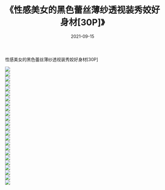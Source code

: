﻿---
layout: post
title:  《性感美女的黑色蕾丝薄纱透视装秀姣好身材[30P]》
date:   2021-09-15
img: http://pic.660000.xyz/1:/性感/2021/性感美女的黑色蕾丝薄纱透视装秀姣好身材[30P]/000.jpg
categories: [美女, 清纯, 唯美]
---

性感美女的黑色蕾丝薄纱透视装秀姣好身材[30P]

  ![](http://pic.660000.xyz/1:/性感/2021/性感美女的黑色蕾丝薄纱透视装秀姣好身材[30P]/001.jpg) <br> ![](http://pic.660000.xyz/1:/性感/2021/性感美女的黑色蕾丝薄纱透视装秀姣好身材[30P]/002.jpg) <br> ![](http://pic.660000.xyz/1:/性感/2021/性感美女的黑色蕾丝薄纱透视装秀姣好身材[30P]/003.jpg) <br> ![](http://pic.660000.xyz/1:/性感/2021/性感美女的黑色蕾丝薄纱透视装秀姣好身材[30P]/004.jpg) <br> ![](http://pic.660000.xyz/1:/性感/2021/性感美女的黑色蕾丝薄纱透视装秀姣好身材[30P]/005.jpg) <br> ![](http://pic.660000.xyz/1:/性感/2021/性感美女的黑色蕾丝薄纱透视装秀姣好身材[30P]/006.jpg) <br> ![](http://pic.660000.xyz/1:/性感/2021/性感美女的黑色蕾丝薄纱透视装秀姣好身材[30P]/007.jpg) <br> ![](http://pic.660000.xyz/1:/性感/2021/性感美女的黑色蕾丝薄纱透视装秀姣好身材[30P]/008.jpg) <br> ![](http://pic.660000.xyz/1:/性感/2021/性感美女的黑色蕾丝薄纱透视装秀姣好身材[30P]/009.jpg) <br> ![](http://pic.660000.xyz/1:/性感/2021/性感美女的黑色蕾丝薄纱透视装秀姣好身材[30P]/010.jpg) <br> ![](http://pic.660000.xyz/1:/性感/2021/性感美女的黑色蕾丝薄纱透视装秀姣好身材[30P]/011.jpg) <br> ![](http://pic.660000.xyz/1:/性感/2021/性感美女的黑色蕾丝薄纱透视装秀姣好身材[30P]/012.jpg) <br> ![](http://pic.660000.xyz/1:/性感/2021/性感美女的黑色蕾丝薄纱透视装秀姣好身材[30P]/013.jpg) <br> ![](http://pic.660000.xyz/1:/性感/2021/性感美女的黑色蕾丝薄纱透视装秀姣好身材[30P]/014.jpg) <br> ![](http://pic.660000.xyz/1:/性感/2021/性感美女的黑色蕾丝薄纱透视装秀姣好身材[30P]/015.jpg) <br> ![](http://pic.660000.xyz/1:/性感/2021/性感美女的黑色蕾丝薄纱透视装秀姣好身材[30P]/016.jpg) <br> ![](http://pic.660000.xyz/1:/性感/2021/性感美女的黑色蕾丝薄纱透视装秀姣好身材[30P]/017.jpg) <br> ![](http://pic.660000.xyz/1:/性感/2021/性感美女的黑色蕾丝薄纱透视装秀姣好身材[30P]/018.jpg) <br> ![](http://pic.660000.xyz/1:/性感/2021/性感美女的黑色蕾丝薄纱透视装秀姣好身材[30P]/019.jpg) <br> ![](http://pic.660000.xyz/1:/性感/2021/性感美女的黑色蕾丝薄纱透视装秀姣好身材[30P]/020.jpg) <br> ![](http://pic.660000.xyz/1:/性感/2021/性感美女的黑色蕾丝薄纱透视装秀姣好身材[30P]/021.jpg) <br> ![](http://pic.660000.xyz/1:/性感/2021/性感美女的黑色蕾丝薄纱透视装秀姣好身材[30P]/022.jpg) <br> ![](http://pic.660000.xyz/1:/性感/2021/性感美女的黑色蕾丝薄纱透视装秀姣好身材[30P]/023.jpg) <br> ![](http://pic.660000.xyz/1:/性感/2021/性感美女的黑色蕾丝薄纱透视装秀姣好身材[30P]/024.jpg) <br>